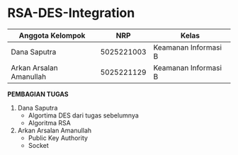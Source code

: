 # RSA-DES-Integration

| Anggota Kelompok      | NRP     | Kelas      |
|--------------|--------------|--------------|
| Dana Saputra      | 5025221003      | Keamanan Informasi B       |
| Arkan Arsalan Amanullah      | 5025221129      | Keamanan Informasi B       |

**PEMBAGIAN TUGAS**
1. Dana Saputra
   - Algortima DES dari tugas sebelumnya
   - Algoritma RSA
2. Arkan Arsalan Amanullah
   - Public Key Authority
   - Socket

